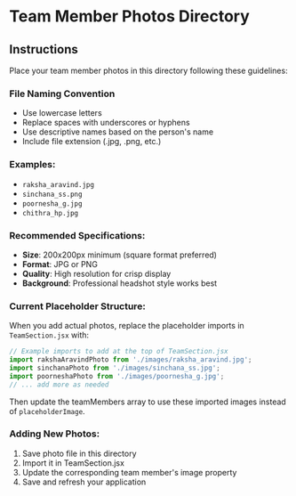 # Team Member Photos Directory

## Instructions
Place your team member photos in this directory following these guidelines:

### File Naming Convention
- Use lowercase letters
- Replace spaces with underscores or hyphens
- Use descriptive names based on the person's name
- Include file extension (.jpg, .png, etc.)

### Examples:
- `raksha_aravind.jpg`
- `sinchana_ss.png`
- `poornesha_g.jpg`
- `chithra_hp.jpg`

### Recommended Specifications:
- **Size**: 200x200px minimum (square format preferred)
- **Format**: JPG or PNG
- **Quality**: High resolution for crisp display
- **Background**: Professional headshot style works best

### Current Placeholder Structure:
When you add actual photos, replace the placeholder imports in `TeamSection.jsx` with:

```javascript
// Example imports to add at the top of TeamSection.jsx
import rakshaAravindPhoto from './images/raksha_aravind.jpg';
import sinchanaPhoto from './images/sinchana_ss.jpg';
import poorneshaPhoto from './images/poornesha_g.jpg';
// ... add more as needed
```

Then update the teamMembers array to use these imported images instead of `placeholderImage`.

### Adding New Photos:
1. Save photo file in this directory
2. Import it in TeamSection.jsx
3. Update the corresponding team member's image property
4. Save and refresh your application